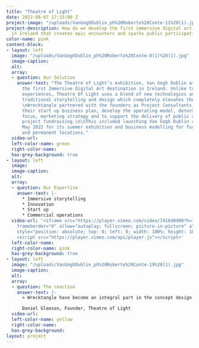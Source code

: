 ```yaml
---
title: "​Theatre of Light"
date: 2022-08-07 17:33:00 Z
project-image: "/uploads/VanGoghDublin_ph%20Roberto%20Conte-11%20(1).jpg"
project-description: How do we develop the first immersive digital art destination
  in Ireland that creates epic encounters and sparks public participation?
color-name: pink
content-block:
- layout: left
  image: "/uploads/VanGoghDublin_ph%20Roberto%20Conte-8(1)%20(1).jpg"
  image-caption: 
  alt: 
  array:
  - question: Our Solution
    answer-text: "The Theatre of Light’s exhibition, Van Gogh Dublin at the RDS, was
      the first Immersive Digital Art destination in Ireland. Unlike traditional museum
      experiences, Theatre Of Light uses a blend of new technologies and media with
      traditional storytelling and design which completely elevates the visitor experience.\n
      \nWrecktangle partnered with the founders as Project Consultants, to devise
      their start up business plan, develop the operating model, determine their strategic
      focus, marketing strategy and to support the delivery of public and private
      project fundraising.\n\nThis included launching Van Gogh Dublin at the RDS in
      May 2022 for its summer exhibition and business modelling for further pop ups
      and permanent locations."
  video-url: 
  left-color-name: green
  right-color-name: 
  has-grey-background: true
- layout: left
  image: 
  image-caption: 
  alt: 
  array:
  - question: Our Expertise
    answer-text: |-
      * Immersive storytelling
      * Innovation
      * Start up
      * Commercial operations
  video-url: '<iframe src="https://player.vimeo.com/video/741640400?h=1b1f160751&amp;badge=0&amp;autopause=0&amp;player_id=0&amp;app_id=58479"
    frameborder="0" allow="autoplay; fullscreen; picture-in-picture" allowfullscreen
    style="position: absolute; top: 0; left: 0; width: 100%; height: 100%" title="VANGOGH_60s_square.mp4"></iframe>
    <script src="https://player.vimeo.com/api/player.js"></script>'
  left-color-name: 
  right-color-name: pink
  has-grey-background: true
- layout: left
  image: "/uploads/VanGoghDublin_ph%20Roberto%20Conte-19%20(1).jpg"
  image-caption: 
  alt: 
  array:
  - question: The reaction
    answer-text: |-
      > ​​Wrecktangle have become an integral part in the concept design and strategic development of the Theatre Of Light Project.

      ​Daniel Gleeson, Founder, Theatre of Light
  video-url: 
  left-color-name: yellow
  right-color-name: 
  has-grey-background: 
layout: project
---
```


